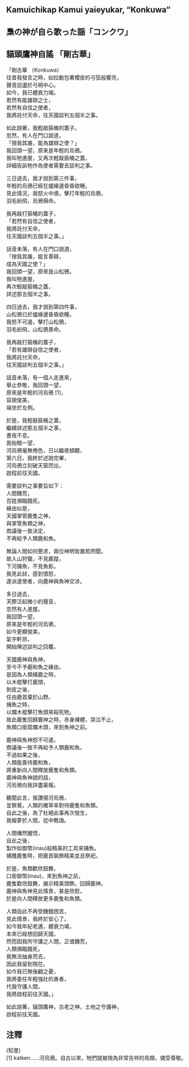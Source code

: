 ## Kamuichikap Kamui yaieyukar, “Konkuwa”   
## 梟の神が自ら歌った謡「コンクワ」  
## 貓頭鷹神自謠 「剛古華」   
  
「剛古華 （Konkuwa）  
往昔我發言之時，如拉動包著櫻皮的弓弦般響亮，  
聲音迴盪於弓柄中心。  
如今，我已體衰力竭。  
若然有能雄辯之士，  
若然有自信之使者，  
我將託付天命，往天國談判五個半之事。  
  
如此說著，我輕敲箍桶的蓋子。  
忽然，有人在門口說道，  
「捨我其誰，能為雄辯之使？」  
我回頭一望，原來是年輕的烏鴉。  
我叫牠進屋，又再次輕敲箍桶之蓋，  
詳細告訴牠作為使者需要去談判之事。  
  
三日過去，我才說到第三件事，  
年輕的烏鴉已經在爐緣邊昏昏欲睡。  
見此情況，我怒火中燒，擊打年輕的烏鴉，  
羽毛紛飛，烏鴉殞命。  
  
我再敲打箍桶的蓋子，  
「若然有自信之使者，  
我將託付天命，  
往天國談判五個半之事。」  
  
話音未落，有人在門口說道，  
「捨我其誰，能言善辯，  
成為天國之使？」  
我回頭一望，原來是山松鴉。  
我叫牠進屋，  
再次輕敲箍桶之蓋，  
詳述那五個半之事。  
  
四日過去，我才說到第四件事，  
山松鴉已於爐緣邊昏昏欲睡。  
我怒不可遏，擊打山松鴉，  
羽毛紛飛，山松鴉喪命。  
  
我再敲打箍桶的蓋子，  
「若有雄辯自信之使者，  
我將託付天命，  
往天國談判五個半之事。」  
  
話音未落，有一個人走進來，  
舉止恭敬，我回頭一望，  
原來是年輕的河烏鴉 [1]，  
容貌俊美，  
端坐於左側。  
  
於是，我輕敲箍桶之蓋，  
繼續詳述那五個半之事，  
晝夜不息。  
我抬眼一望，  
河烏鴉毫無倦色，日以繼夜傾聽，  
第六日，我終於述說完畢，  
河烏鴉立刻破天窗而出，  
啟程前往天國。  
  
需要談判之事要旨如下：  
人間饑荒，  
百姓瀕臨餓死。  
緣由似是，  
天國掌管鹿隻之神，  
與掌管魚類之神，  
商議後一致決定，  
不再給予人類鹿和魚。  
  
無論人間如何懇求，兩位神明皆置若罔聞。  
故入山狩獵，不見鹿蹤，  
下河捕魚，不見魚影。  
我見此狀，感到憤怒，  
遂派遣使者，向鹿神與魚神交涉。  
  
多日過去，  
天際泛起微小的聲音，  
忽然有人進屋。  
我回頭一望，  
原來是年輕的河烏鴉，  
如今更顯俊美，  
氣宇軒昂，  
開始陳述談判之回覆。  
  
天國鹿神與魚神，  
至今不予鹿和魚之緣由，  
是因為人類捕鹿之時，  
以木棍擊打鹿頭，  
剝皮之後，  
任由鹿首棄於山野。  
捕魚之時，  
以爛木棍擊打魚頭來殺死牠。  
故此鹿隻回歸鹿神之時，赤身裸體，哭泣不止。  
魚類口銜腐爛木頭，來到魚神之前。  
  
鹿神與魚神怒不可遏，  
商議後一致不再給予人類鹿和魚。  
不過如果之後，  
人類能善待鹿和魚，  
將重新向人間釋放鹿隻和魚類。  
鹿神與魚神說的話，  
河烏鴉向我詳盡稟報。  
  
聽聞此言，我讚揚河烏鴉，  
並察覺，人類的確草率對待鹿隻和魚類。  
自此之後，為了杜絕此事再次發生，  
我報夢於人間，從中教誨。  
  
人間幡然醒悟，  
自此之後，  
製作如御幣(inau)般精美的工具來捕魚。  
捕獲鹿隻時，把鹿首裝飾精美並且祭祀。  
  
於是，魚類歡欣鼓舞，  
口銜御幣(inau)，來到魚神之前，  
鹿隻歡欣鼓舞，展示精美頭飾，回歸鹿神。  
鹿神與魚神見此情景，甚是欣慰，  
於是向人間釋放更多鹿隻和魚類。  
  
人類自此不再受饑餓困苦，  
見此情景，我終於安心了。  
如今我年紀老邁，體衰力竭，  
本來已經想回歸天國，  
然而因我所守護之人間，正值饑荒，  
人類瀕臨餓死，  
我無法抽身而去，  
因此我留到現在。  
如今我已無後顧之憂，  
我將委任年輕強壯的勇者，  
代我守護人間，  
我將啟程前往天國。」  
  
如此說著，貓頭鷹神，古老之神，土地之守護神，  
啟程前往天國。  
  
## 注釋  
(知里)  
[1] katken......河烏鴉。自古以來，牠們就被視為非常吉祥的鳥類，備受尊敬。